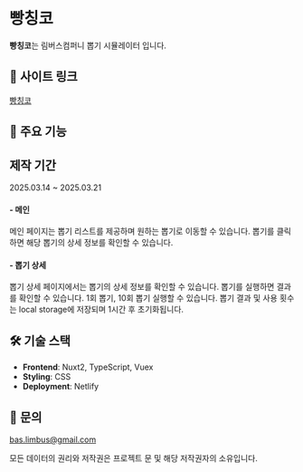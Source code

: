 # 빵칭코

**빵칭코**는 림버스컴퍼니 뽑기 시뮬레이터 입니다.

## 📎 사이트 링크

[빵칭코](https://bbangchinko.netlify.app/)

## 🌟 주요 기능

## 제작 기간

2025.03.14 ~ 2025.03.21

#### - 메인

메인 페이지는 뽑기 리스트를 제공하며 원하는 뽑기로 이동할 수 있습니다. 뽑기를 클릭하면 해당 뽑기의 상세 정보를 확인할 수 있습니다.

#### - 뽑기 상세

뽑기 상세 페이지에서는 뽑기의 상세 정보를 확인할 수 있습니다. 뽑기를 실행하면 결과를 확인할 수 있습니다. 1회 뽑기, 10회 뽑기 실행할 수 있습니다. 뽑기 결과 및 사용 횟수는 local storage에 저장되며 1시간 후 초기화됩니다.

## 🛠️ 기술 스택

- **Frontend**: Nuxt2, TypeScript, Vuex
- **Styling**: CSS
- **Deployment**: Netlify

## 📧 문의

bas.limbus@gmail.com

모든 데이터의 권리와 저작권은 프로젝트 문 및 해당 저작권자의 소유입니다.

